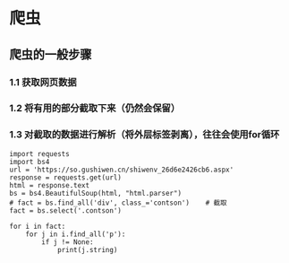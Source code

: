 # 爬虫

## 爬虫的一般步骤
### 1.1 获取网页数据
### 1.2 将有用的部分截取下来（仍然会保留）
### 1.3 对截取的数据进行解析（将外层标签剥离），往往会使用for循环

    import requests
    import bs4
    url = 'https://so.gushiwen.cn/shiwenv_26d6e2426cb6.aspx'
    response = requests.get(url)
    html = response.text
    bs = bs4.BeautifulSoup(html, "html.parser")
    # fact = bs.find_all('div', class_='contson')    # 截取
    fact = bs.select('.contson')

    for i in fact:
        for j in i.find_all('p'):
            if j != None:
                print(j.string)
